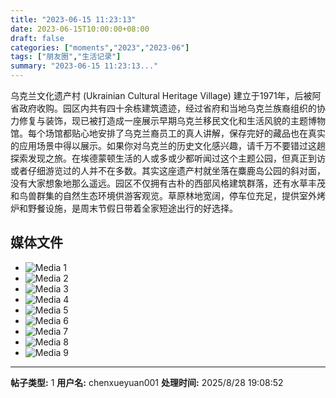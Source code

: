 ```yaml
---
title: "2023-06-15 11:23:13"
date: 2023-06-15T10:00:00+08:00
draft: false
categories: ["moments","2023","2023-06"]
tags: ["朋友圈","生活记录"]
summary: "2023-06-15 11:23:13..."
---
```


乌克兰文化遗产村 (Ukrainian Cultural Heritage Village) 建立于1971年，后被阿省政府收购。园区内共有四十余栋建筑遗迹，经过省府和当地乌克兰族裔组织的协力修复与装饰，现已被打造成一座展示早期乌克兰移民文化和生活风貌的主题博物馆。每个场馆都贴心地安排了乌克兰裔员工的真人讲解，保存完好的藏品也在真实的应用场景中得以展示。如果你对乌克兰的历史文化感兴趣，请千万不要错过这趟探索发现之旅。
​
​在埃德蒙顿生活的人或多或少都听闻过这个主题公园，但真正到访或者仔细游览过的人并不在多数。其实这座遗产村就坐落在麋鹿岛公园的斜对面，没有大家想象地那么遥远。园区不仅拥有古朴的西部风格建筑群落，还有水草丰茂和鸟兽群集的自然生态环境供游客观览。草原林地宽阔，停车位充足，提供室外烤炉和野餐设施，是周末节假日带着全家短途出行的好选择。

## 媒体文件

- ![Media 1](/Moments/photos/2023-06-15/202306151123130.jpg)
- ![Media 2](/Moments/photos/2023-06-15/202306151123131.jpg)
- ![Media 3](/Moments/photos/2023-06-15/202306151123132.jpg)
- ![Media 4](/Moments/photos/2023-06-15/202306151123133.jpg)
- ![Media 5](/Moments/photos/2023-06-15/202306151123134.jpg)
- ![Media 6](/Moments/photos/2023-06-15/202306151123135.jpg)
- ![Media 7](/Moments/photos/2023-06-15/202306151123136.jpg)
- ![Media 8](/Moments/photos/2023-06-15/202306151123137.jpg)
- ![Media 9](/Moments/photos/2023-06-15/202306151123138.jpg)

---

**帖子类型:** 1
**用户名:** chenxueyuan001
**处理时间:** 2025/8/28 19:08:52